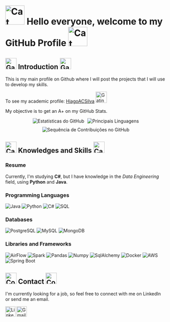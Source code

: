 # <img src="https://github.com/user-attachments/assets/bc8b4b46-4594-4aed-89a6-625d0ab26a0c" width="60" alt="Cat">  Hello everyone, welcome to my GitHub Profile <img src="https://github.com/user-attachments/assets/bc8b4b46-4594-4aed-89a6-625d0ab26a0c" width="60" alt="Cat">

## <img src="https://github.com/user-attachments/assets/07b41a6c-c71e-418e-bd29-4a6465b2e5d0" width="35" alt="Gatinho Comendo"> Introduction <img src="https://github.com/user-attachments/assets/07b41a6c-c71e-418e-bd29-4a6465b2e5d0" width="35" alt="Gatinho Comendo">

This is my main profile on Github where I will post the projects that I will use to develop my skills. 

To see my academic profile: [HiagoACSilva](https://github.com/HiagoACSilva) <img src="https://github.com/user-attachments/assets/f0bed885-9ae6-4471-af10-8bd0ffdf7848" width="35" alt="Gatinho Dormindo">

My objective is to get an A+ on my GitHub Stats.

<div align="center">
  <img src="https://github-readme-stats.vercel.app/api?username=HiagoACS&show_icons=true&count_private=true&theme=darcula&hide_border=true&hide=issues,contribs&bg_color=00000000" alt="Estatísticas do GitHub" style="display: inline-block; margin: 0 3px;">
  <img src="https://github-readme-stats.vercel.app/api/top-langs/?username=HiagoACS&layout=compact&hide_border=true&theme=darcula&bg_color=00000000&langs_count=6&hide=jupyter%20notebook,tex,css,php&exclude_repo=Pacman-AI" alt="Principais Linguagens" style="display: inline-block; margin: 0 3px;">
</div>
<div align="center">
  <img src="https://github-readme-streak-stats.herokuapp.com?user=HiagoACS&theme=darcula&hide_border=true&background=FFFFFF00" alt="Sequência de Contribuições no GitHub" style="margin-top: 10px;">
</div>

## <img src="https://github.com/user-attachments/assets/85dd204f-330c-4c2e-bb1b-94eb4e0dbe5a" width="35" alt="Cat and Pen"> Knowledges and Skills <img src="https://github.com/user-attachments/assets/85dd204f-330c-4c2e-bb1b-94eb4e0dbe5a" width="35" alt="Cat and Pen">


### Resume

Currently, I'm studying **C#**, but I have knowledge in the *Data Engineering* field, using **Python** and **Java**.

### Programming Languages

![Java](https://img.shields.io/badge/Java-F8981D?logo=java&logoColor=white&style=for-the-badge)
![Python](https://img.shields.io/badge/Python-3776AB?logo=python&logoColor=white&style=for-the-badge)
![C#](https://img.shields.io/badge/C%23-239120?logo=unity&logoColor=white&style=for-the-badge)
![SQL](https://img.shields.io/badge/SQL-003B57?style=for-the-badge&labelColor=black&logo=sqlite&logoColor=white)

### Databases

![PostgreSQL](https://img.shields.io/badge/postgresql-4169e1?style=for-the-badge&logo=postgresql&logoColor=white)
![MySQL](https://img.shields.io/badge/MySQL-4479A1?style=for-the-badge&logo=mysql&logoColor=white)
![MongoDB](https://img.shields.io/badge/-MongoDB-13aa52?style=for-the-badge&logo=mongodb&logoColor=white)

### Libraries and Frameworks

![AirFlow](https://img.shields.io/badge/Apache%20Airflow-017CEE?style=for-the-badge&logo=Apache%20Airflow&logoColor=white)
![Spark](https://img.shields.io/badge/Apache%20Spark-FDEE21?style=for-the-badge&logo=apachespark&logoColor=black)
![Pandas](https://img.shields.io/badge/Pandas-000000?style=for-the-badge&logo=pandas&logoColor=white)
![Numpy](https://img.shields.io/badge/Numpy-777BB4?style=for-the-badge&logo=numpy&logoColor=white)
![SqlAlchemy](https://img.shields.io/badge/sqlalchemy-D71F00?style=for-the-badge&logo=sqlalchemy&logoColor=white)
![Docker](https://img.shields.io/badge/Docker-2496ED?logo=docker&logoColor=white&style=for-the-badge)
![AWS](https://img.shields.io/badge/AWS-100000?style=for-the-badge&logo=amazon&logoColor=white&labelColor=232F3E&color=FF9900)
![Spring Boot](https://img.shields.io/badge/SpringBoot-6DB33F?style=for-the-badge&logo=Spring&logoColor=white)

## <img src="https://github.com/user-attachments/assets/39549c1a-825e-40b0-bc68-03174c268913" width="35" alt="Contact"> Contact <img src="https://github.com/user-attachments/assets/39549c1a-825e-40b0-bc68-03174c268913" width="35" alt="Contact">

I'm currently looking for a job, so feel free to connect with me on LinkedIn or send me an email.

<a href="https://www.linkedin.com/in/hacsilva">
  <img height="32" align="left" alt="LinkedIn" src="https://github.com/user-attachments/assets/9aacc0b7-12c4-4250-9e64-6d8d97113d55" />
</a>

<a href="mailto:hiagoacsilva@gmail.com">
  <img height="32" align="left" alt="Gmail" src="https://github.com/user-attachments/assets/b7139da2-4cb3-4b67-8948-8f5c42dddcde" />
</a>
